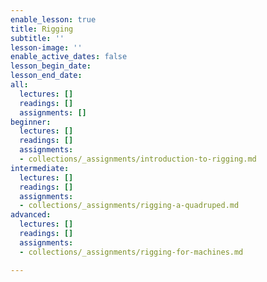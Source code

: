 ```yaml
---
enable_lesson: true
title: Rigging
subtitle: ''
lesson-image: ''
enable_active_dates: false
lesson_begin_date: 
lesson_end_date: 
all:
  lectures: []
  readings: []
  assignments: []
beginner:
  lectures: []
  readings: []
  assignments:
  - collections/_assignments/introduction-to-rigging.md
intermediate:
  lectures: []
  readings: []
  assignments:
  - collections/_assignments/rigging-a-quadruped.md
advanced:
  lectures: []
  readings: []
  assignments:
  - collections/_assignments/rigging-for-machines.md

---
```

